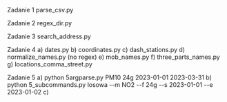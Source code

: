 Zadanie 1
parse_csv.py

Zadanie 2
regex_dir.py

Zadanie 3
search_address.py

Zadanie 4
    a) dates.py
    b) coordinates.py
    c) dash_stations.py
    d) normalize_names.py (no regex)
    e) mob_names.py
    f) three_parts_names.py
    g) locations_comma_street.py
    

Zadanie 5 
    a) python 5argparse.py PM10 24g 2023-01-01 2023-03-31
    b) python 5_subcommands.py losowa --m NO2 --f 24g --s 2023-01-01 --e 2023-01-02
    c) 